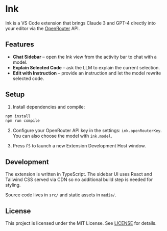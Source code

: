 # Ink

Ink is a VS Code extension that brings Claude 3 and GPT-4 directly into your editor via the [OpenRouter](https://openrouter.ai/) API.

## Features

- **Chat Sidebar** – open the Ink view from the activity bar to chat with a model.
- **Explain Selected Code** – ask the LLM to explain the current selection.
- **Edit with Instruction** – provide an instruction and let the model rewrite selected code.

## Setup

1. Install dependencies and compile:

```bash
npm install
npm run compile
```

2. Configure your OpenRouter API key in the settings: `ink.openRouterKey`. You can also choose the model with `ink.model`.

3. Press `F5` to launch a new Extension Development Host window.

## Development

The extension is written in TypeScript. The sidebar UI uses React and Tailwind CSS served via CDN so no additional build step is needed for styling.

Source code lives in `src/` and static assets in `media/`.

## License

This project is licensed under the MIT License. See [LICENSE](LICENSE) for details.

